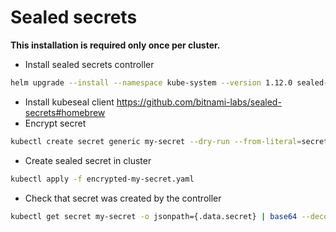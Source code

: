 # Sealed secrets

**This installation is required only once per cluster.**

* Install sealed secrets controller

```sh
helm upgrade --install --namespace kube-system --version 1.12.0 sealed-secrets-controller stable/sealed-secrets
```

* Install kubeseal client https://github.com/bitnami-labs/sealed-secrets#homebrew
* Encrypt secret

```sh
kubectl create secret generic my-secret --dry-run --from-literal=secret=value -o json | kubeseal > encrypted-my-secret.yaml
```

* Create sealed secret in cluster

```sh
kubectl apply -f encrypted-my-secret.yaml
```

* Check that secret was created by the controller

```sh
kubectl get secret my-secret -o jsonpath={.data.secret} | base64 --decode
```
